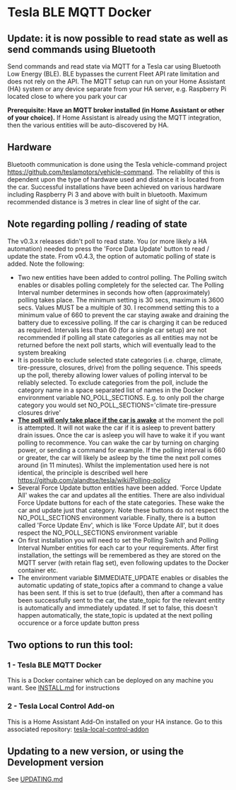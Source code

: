 # Tesla BLE MQTT Docker

## Update: it is now possible to read state as well as send commands using Bluetooth

Send commands and read state via MQTT for a Tesla car using Bluetooth Low Energy (BLE). BLE bypasses the current Fleet API rate limitation and does not rely on the API.
The MQTT setup can run on your Home Assistant (HA) system or any device separate from your HA server, e.g. Raspberry Pi located close to where you park your car

**Prerequisite: Have an MQTT broker installed (in Home Assistant or other of your choice).**
If Home Assistant is already using the MQTT integration, then the various entities will be auto-discovered by HA.

## Hardware
Bluetooth communication is done using the Tesla vehicle-command project https://github.com/teslamotors/vehicle-command. The reliablity of this is dependent upon the type of hardware used and distance it is located from the car. Successful installations have been achieved on various hardware including Raspberry Pi 3 and above with built in bluetooth. Maximum recommended distance is 3 metres in clear line of sight of the car.

## Note regarding polling / reading of state
The v0.3.x releases didn't poll to read state. You (or more likely a HA automation) needed to press the 'Force Data Update' button to read / update the state. From v0.4.3, the option of automatic polling of state is added. Note the following:
 - Two new entities have been added to control polling. The Polling switch enables or disables polling completely for the selected car. The Polling Interval number determines in seconds how often (approximately) polling takes place. The minimum setting is 30 secs, maximum is 3600 secs. Values MUST be a multiple of 30. I recommend setting this to a minimum value of 660 to prevent the car staying awake and draining the battery due to excessive polling. If the car is charging it can be reduced as required. Intervals less than 60 (for a single car setup) are not recommended if polling all state categories as all entities may not be returned before the next poll starts, which will eventually lead to the system breaking
 - It is possible to exclude selected state categories (i.e. charge, climate, tire-pressure, closures, drive) from the polling sequence. This speeds up the poll, thereby allowing lower values of polling interval to be reliably selected. To exclude categories from the poll, include the category name in a space separated list of names in the Docker environment variable NO_POLL_SECTIONS. E.g. to only poll the charge category you would set NO_POLL_SECTIONS='climate tire-pressure closures drive'
 - <ins>**The poll will only take place if the car is awake**</ins> at the moment the poll is attempted. It will not wake the car if it is asleep to prevent battery drain issues. Once the car is asleep you will have to wake it if you want polling to recommence. You can wake the car by turning on charging power, or sending a command for example. If the polling interval is 660 or greater, the car  will likely be asleep by the time the next poll comes around (in 11 minutes). Whilst the implementation used here is not identical, the principle is described well here https://github.com/alandtse/tesla/wiki/Polling-policy
 - Several Force Update button entities have been added. 'Force Update All' wakes the car and updates all the entities. There are also individual Force Update buttons for each of the state categories. These wake the car and update just that category. Note these buttons do not respect the NO_POLL_SECTIONS environment variable. Finally, there is a button called 'Force Update Env', which is like 'Force Update All', but it does respect the NO_POLL_SECTIONS environment variable
 - On first installation you will need to set the Polling Switch and Polling Interval Number entities for each car to your requirements. After first installation, the settings will be remembered as they are stored on the MQTT server (with retain flag set), even following updates to the Docker container etc.
 - The environment variable $IMMEDIATE_UPDATE enables or disables the automatic updating of state_topics after a command to change a value has been sent. If this is set to true (default), then after a command has been successfully sent to the car, the state_topic for the relevant entity is automatically and immediately updated. If set to false, this doesn't happen automatically, the state_topic is updated at the next polling occurence or a force update button press

## Two options to run this tool:

### 1 - Tesla BLE MQTT Docker

This is a Docker container which can be deployed on any machine you want. See [INSTALL.md](https://github.com/tesla-local-control/tesla_ble_mqtt_docker/blob/main/INSTALL.md) for instructions

### 2 - Tesla Local Control Add-on

This is a Home Assistant Add-On installed on your HA instance. Go to this associated repository: [tesla-local-control-addon](https://github.com/tesla-local-control/tesla-local-control-addon)

## Updating to a new version, or using the Development version
See [UPDATING.md](UPDATING.md)